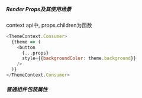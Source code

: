 ##### Render Props及其使用场景
context api中, props.children为函数
```javascript
<ThemeContext.Consumer>
  {theme => (
    <button
      {...props}
      style={{backgroundColor: theme.background}}
    />
  )}
</ThemeContext.Consumer>
```



##### 普通组件包装属性
```javascript
 
``` 